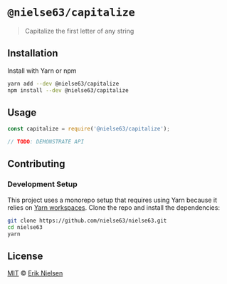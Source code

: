 # `@nielse63/capitalize`

> Capitalize the first letter of any string

## Installation

Install with Yarn or npm

```bash
yarn add --dev @nielse63/capitalize
npm install --dev @nielse63/capitalize
```

## Usage

```js
const capitalize = require('@nielse63/capitalize');

// TODO: DEMONSTRATE API
```

## Contributing

### Development Setup

This project uses a monorepo setup that requires using Yarn because it
relies on
[Yarn workspaces](https://yarnpkg.com/blog/2017/08/02/introducing-workspaces/).
Clone the repo and install the dependencies:

```bash
git clone https://github.com/nielse63/nielse63.git
cd nielse63
yarn
```

## License

[MIT](https://github.com/nielse63/nielse63/blob/master/LICENSE) © [Erik Nielsen](https://312development.com)
